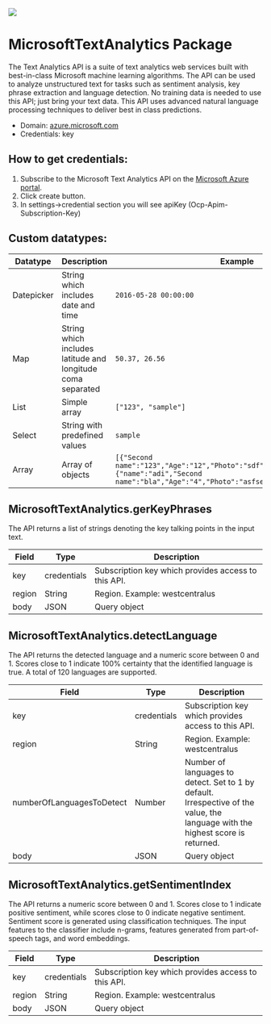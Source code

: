 [![](https://scdn.rapidapi.com/RapidAPI_banner.png)](https://rapidapi.com/package/MicrosoftTextAnalytics/functions?utm_source=RapidAPIGitHub_MicrosoftTextAnalyticsFunctions&utm_medium=button&utm_content=RapidAPI_GitHub)

# MicrosoftTextAnalytics Package
The Text Analytics API is a suite of text analytics web services built with best-in-class Microsoft machine learning algorithms. The API can be used to analyze unstructured text for tasks such as sentiment analysis, key phrase extraction and language detection. No training data is needed to use this API; just bring your text data. This API uses advanced natural language processing techniques to deliver best in class predictions.

* Domain: [azure.microsoft.com](https://azure.microsoft.com/en-us/services/cognitive-services/text-analytics/)
* Credentials: key

## How to get credentials: 
1. Subscribe to the Microsoft Text Analytics API on the [Microsoft Azure portal](https://azure.microsoft.com/en-us/services/cognitive-services/text-analytics/).
2. Click create button.
3. In settings->credential section you will see apiKey (Ocp-Apim-Subscription-Key)

## Custom datatypes: 
   |Datatype|Description|Example
   |--------|-----------|----------
   |Datepicker|String which includes date and time|```2016-05-28 00:00:00```
   |Map|String which includes latitude and longitude coma separated|```50.37, 26.56```
   |List|Simple array|```["123", "sample"]``` 
   |Select|String with predefined values|```sample```
   |Array|Array of objects|```[{"Second name":"123","Age":"12","Photo":"sdf","Draft":"sdfsdf"},{"name":"adi","Second name":"bla","Age":"4","Photo":"asfserwe","Draft":"sdfsdf"}] ``` 
 
## MicrosoftTextAnalytics.gerKeyPhrases
The API returns a list of strings denoting the key talking points in the input text.

| Field | Type       | Description
|-------|------------|----------
| key   | credentials| Subscription key which provides access to this API. 
| region| String     | Region. Example: westcentralus
| body  | JSON       | Query object

## MicrosoftTextAnalytics.detectLanguage
The API returns the detected language and a numeric score between 0 and 1. Scores close to 1 indicate 100% certainty that the identified language is true. A total of 120 languages are supported.

| Field                    | Type       | Description
|--------------------------|------------|----------
| key                      | credentials| Subscription key which provides access to this API. 
| region                   | String     | Region. Example: westcentralus
| numberOfLanguagesToDetect| Number     | Number of languages to detect. Set to 1 by default. Irrespective of the value, the language with the highest score is returned.
| body                     | JSON       | Query object

## MicrosoftTextAnalytics.getSentimentIndex
The API returns a numeric score between 0 and 1. Scores close to 1 indicate positive sentiment, while scores close to 0 indicate negative sentiment. Sentiment score is generated using classification techniques. The input features to the classifier include n-grams, features generated from part-of-speech tags, and word embeddings. 

| Field | Type       | Description
|-------|------------|----------
| key   | credentials| Subscription key which provides access to this API.
| region| String     | Region. Example: westcentralus
| body  | JSON       | Query object

